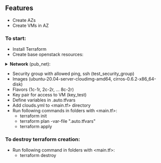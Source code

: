 ## Features
- Create AZs
- Create VMs in AZ
### To start:
- Install Terraform
- Create base openstack resources:
 <details>
  <summary><b>Network</b> (pub_net):</summary>
  
  1) Define <b>CIDR</b> and <b>GATEWAY</b> (for itkey stands)  

    CIDR=$(ip r|grep "dev external proto kernel scope"| awk '{print $1}');
    last_digit=$(echo $CIDR | sed --regexp-extended 's/([0-9]+\.[0-9]+\.[0-9]+\.)|(\/[0-9]+)//g');
    left_side=$(echo $CIDR | sed --regexp-extended 's/([0-9]+\/[0-9]+)//g')
    GATEWAY=$left_side$(expr $last_digit + 1)
    echo "CIDR: $CIDR, GATEWAY: $GATEWAY"

  2) Define `--allocation-pool start=<start_IP> ,end=<end_IP>` from table for `/27`  mask:
  Network address Usable IP addresses  Broadcast address: 
  ```.0    .1-.30    .31
  .32   .33-.62   .63
  .64   .65-.94   .95
  .96   .97-.126  .127
  .128  .129-.158 .159
  .160  .161-.190 .191
  .192  .193-.222 .223
  .224  .225-.254 .255
  ```
  ```
  Example:

  if CIDR 10.224.130.0/27
  allocation_start = "10.224.130.10"
  allocation_end   = "10.224.128.30"
  ```
  3) Create network and subnet:
     
    openstack network create --external --share --provider-network-type flat --provider-physical-network physnet1 pub_net
    subnet create --subnet-range $CIDR --network pub_net --dhcp --gateway $GATEWAY --allocation-pool start=<start>,end=<end> pub_subnet

</details>

  - Security group with allowed ping, ssh (test_security_group)
  - Images (ubuntu-20.04-server-cloudimg-amd64, cirros-0.6.2-x86_64-disk)
  - Flavors (1c-1r, 2c-2r, ... 8c-2r)
  - Key pair for access to VM (key_test)
- Define variables in <name>.auto.tfvars
- Add clouds.yml to <main.tf> directory
- Run following commands in folders with <main.tf>:
  - terraform init
  - terraform plan -var-file "<name>.auto.tfvars"
  - terraform apply
### To destroy terraform creation:
- Run following command in folders with <main.tf>:
  - terraform destroy